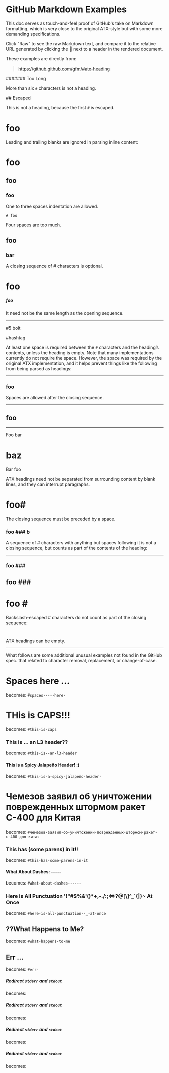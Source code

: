 # GitHub Markdown Examples

This doc serves as touch-and-feel proof of GitHub's take on Markdown formatting, which is very close to the original ATX-style but with some more demanding specifications.

Click "Raw" to see the raw Markdown text, and compare it to the relative URL generated by clicking the 🔗 next to a header in the rendered document.

These examples are directly from:

> https://github.github.com/gfm/#atx-heading

####### Too Long

More than six `#` characters is not a heading.

\## Escaped

This is not a heading, because the first `#` is escaped.

#                  foo      #

Leading and trailing blanks are ignored in parsing inline content:

 # foo
  ## foo
   ### foo

One to three spaces indentation are allowed.

    # foo

Four spaces are too much.

## foo ##
  ###   bar    ###

A closing sequence of # characters is optional.

# foo ##################################
##### foo ##

It need not be the same length as the opening sequence.

----

#5 bolt

#hashtag

At least one space is required between the `#` characters and the heading’s contents, unless the heading is empty. Note that many implementations currently do not require the space. However, the space was required by the original ATX implementation, and it helps prevent things like the following from being parsed as headings:

----

### foo ###       

Spaces are allowed after the closing sequence.

****
## foo
****

Foo bar
# baz
Bar foo

ATX headings need not be separated from surrounding content by blank lines, and they can interrupt paragraphs.

# foo#

The closing sequence must be preceded by a space.

### foo ### b

A sequence of # characters with anything but spaces following it is not a closing sequence, but counts as part of the contents of the heading:

----

### foo \###
## foo #\##
# foo \#

Backslash-escaped # characters do not count as part of the closing sequence:

## 
#
### ###

ATX headings can be empty.

----

What follows are some additional unusual examples not found in the GitHub spec. that related to character removal, replacement, or change-of-case.

#   Spaces     here ...     

becomes: `#spaces-----here-`

# THis is CAPS!!!

becomes: `#this-is-caps`

### This is ... an L3 header??

becomes: `#this-is--an-l3-header`

#### This is a Spicy Jalapeño Header! :)

becomes: `#this-is-a-spicy-jalapeño-header-`

# Чемезов заявил об уничтожении поврежденных штормом ракет С-400 для Китая

becomes: `#чемезов-заявил-об-уничтожении-поврежденных-штормом-ракет-с-400-для-китая`

### This has (some parens) in it!!

becomes: `#this-has-some-parens-in-it`

#### What About Dashes: -----  ##

becomes: `#what-about-dashes------`

### Here is All Punctuation \'!\"\#$%&\'()\*+,-./:;<=>?@[\\]^\_\`{|}~ At Once

becomes: `#here-is-all-punctuation--_-at-once`

## ??What Happens to Me?  #####

becomes: `#what-happens-to-me`

## Err ... ##

becomes: `#err-`

##### Redirect `stderr` _and_ `stdout`

becomes:

##### Redirect `stderr` *and* `stdout`

becomes:

##### Redirect `stderr` *_and_* `stdout`

becomes:

##### Redirect `stderr` **and** `stdout`

becomes:
